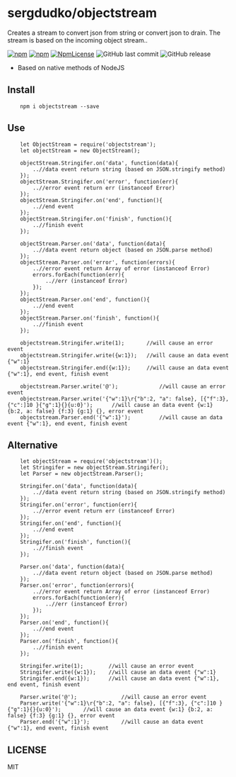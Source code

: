 ﻿
# sergdudko/objectstream
Creates a stream to convert json from string or convert json to drain. The stream is based on the incoming object stream.. 

[![npm](https://img.shields.io/npm/v/@sergdudko/objectstream.svg)](https://www.npmjs.com/package/@sergdudko/objectstream)
[![npm](https://img.shields.io/npm/dy/@sergdudko/objectstream.svg)](https://www.npmjs.com/package/@sergdudko/objectstream)
[![NpmLicense](https://img.shields.io/npm/l/@sergdudko/objectstream.svg)](https://www.npmjs.com/package/@sergdudko/objectstream)
![GitHub last commit](https://img.shields.io/github/last-commit/siarheidudko/objectstream.svg)
![GitHub release](https://img.shields.io/github/release/siarheidudko/objectstream.svg)
  
- Based on native methods of NodeJS
  

## Install  
  
```
	npm i objectstream --save
```
  

## Use
    
```
	let ObjectStream = require('objectstream');
	let objectStream = new ObjectStream();
	
	objectStream.Stringifer.on('data', function(data){
		..//data event return string (based on JSON.stringify method)
	});
	objectStream.Stringifer.on('error', function(err){
		..//error event return err (instanceof Error)
	});
	objectStream.Stringifer.on('end', function(){
		..//end event
	});
	objectStream.Stringifer.on('finish', function(){
		..//finish event
	});
	
	objectStream.Parser.on('data', function(data){
		..//data event return object (based on JSON.parse method)
	});
	objectStream.Parser.on('error', function(errors){
		..//error event return Array of error (instanceof Error)
		errors.forEach(function(err){
			..//err (instanceof Error)
		});
	});
	objectStream.Parser.on('end', function(){
		..//end event
	});
	objectStream.Parser.on('finish', function(){
		..//finish event
	});
	
	objectstream.Stringifer.write(1);		//will cause an error event
	objectstream.Stringifer.write({w:1});	//will cause an data event {"w":1}
	objectstream.Stringifer.end({w:1});		//will cause an data event {"w":1}, end event, finish event

	objectstream.Parser.write('@');				//will cause an error event
	objectstream.Parser.write('{"w":1}\r{"b":2, "a": false}, [{"f":3}, {"c":]10 }{"g":1}{}{u:0}');		//will cause an data event {w:1} {b:2, a: false} {f:3} {g:1} {}, error event 
	objectstream.Parser.end('{"w":1}');			//will cause an data event {"w":1}, end event, finish event
```
    
## Alternative  
```
	let objectStream = require('objectstream')();
	let Stringifer = new objectStream.Stringifer();
	let Parser = new objectStream.Parser();	
	
	Stringifer.on('data', function(data){
		..//data event return string (based on JSON.stringify method)
	});
	Stringifer.on('error', function(err){
		..//error event return err (instanceof Error)
	});
	Stringifer.on('end', function(){
		..//end event
	});
	Stringifer.on('finish', function(){
		..//finish event
	});
	
	Parser.on('data', function(data){
		..//data event return object (based on JSON.parse method)
	});
	Parser.on('error', function(errors){
		..//error event return Array of error (instanceof Error)
		errors.forEach(function(err){
			..//err (instanceof Error)
		});
	});
	Parser.on('end', function(){
		..//end event
	});
	Parser.on('finish', function(){
		..//finish event
	});
	
	Stringifer.write(1);		//will cause an error event
	Stringifer.write({w:1});	//will cause an data event {"w":1}
	Stringifer.end({w:1});		//will cause an data event {"w":1}, end event, finish event

	Parser.write('@');				//will cause an error event
	Parser.write('{"w":1}\r{"b":2, "a": false}, [{"f":3}, {"c":]10 }{"g":1}{}{u:0}');		//will cause an data event {w:1} {b:2, a: false} {f:3} {g:1} {}, error event 
	Parser.end('{"w":1}');			//will cause an data event {"w":1}, end event, finish event
```
  
## LICENSE  
  
MIT  
